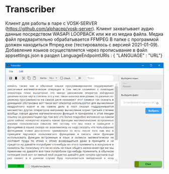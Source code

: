 # Transcriber
Клиент для работы в паре с VOSK-SERVER (https://github.com/alphacep/vosk-server).
Клиент захватывает аудио данные посредством WASAPI LOOPBACK или же из медиа файла. Медиа файл предварительно обрабатывается FFMPEG
В папке с программой должен находиться ffmpeg.exe (тестировалось с версией 2021-01-09).
Добавление языков осуществляется через прописывание в файл appsettings.json в раздел LanguageEndpointURIs : { "LANGUAGE" : "URL"}

![Alt text](https://github.com/Apheliont/Transcriber/blob/master/img/Screen01.png "Главная")